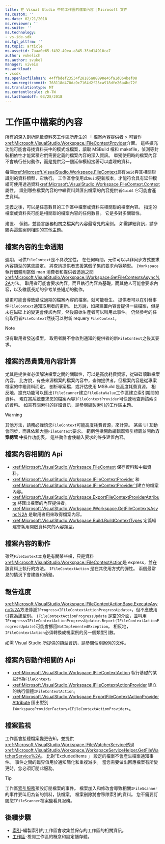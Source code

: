 ```yaml
---
title: 在 Visual Studio 中的工作區的檔案內容 |Microsoft 文件
ms.custom: ''
ms.date: 02/21/2018
ms.reviewer: ''
ms.suite: ''
ms.technology:
- vs-ide-sdk
ms.tgt_pltfrm: ''
ms.topic: article
ms.assetid: 7aaa0e65-f492-49ea-a845-35bd14910ca7
author: vukelich
ms.author: svukel
manager: viveis
ms.workload:
- vssdk
ms.openlocfilehash: 44ffbdef23534f28185a88898e46fa1d064bef08
ms.sourcegitcommit: 768118d470da9c7164d2f23ca918dfe26a4be72f
ms.translationtype: MT
ms.contentlocale: zh-TW
ms.lasthandoff: 03/28/2018
---
```

# <a name="workspace-file-contexts"></a>工作區中檔案的內容

所有的深入剖析[開啟資料夾](../ide/develop-code-in-visual-studio-without-projects-or-solutions.md)工作區所產生的 「 檔案內容提供者 > 可實作<xref:Microsoft.VisualStudio.Workspace.IFileContextProvider>介面。 這些擴充功能可能會尋找資料夾中的模式或檔案，讀取 MSBuild 檔和 makefile，偵測等封裝相依性才能累積它們需要定義的檔案內容的深入資訊。 單獨使用時的檔案內容不會執行任何動作，而是提供另一個延伸模組接著可以處理的資料。

每個<xref:Microsoft.VisualStudio.Workspace.FileContext>具有`Guid`與其相關聯識別的資料類型，它執行。 工作區會使用此`Guid`更新版本，才能符合具有延伸模組可使用透過資料<xref:Microsoft.VisualStudio.Workspace.FileContext.Context>屬性。 識別哪些檔案內容的中繼資料與匯出檔案的內容提供者`Guid`s 它可能會產生資料。

定義之後，可以是任意數目的工作區中檔案或資料夾相關聯的檔案內容。 指定的檔案或資料夾可能是相關聯的檔案內容的任何數目。 它是多對多關聯性。

建置、 偵錯，並語言服務相關之檔案的內容最常見的案例。 如需詳細資訊，請參閱與這些案例相關的其他主題。

## <a name="file-context-lifecycle"></a>檔案內容的生命週期

週期，可供`FileContext`是不具決定性。 在任何時間，元件可以以非同步方式要求內容類型的某些設定。 將查詢提供者支援某個子集的要求內容類型。 `IWorkspace`執行個體則當做 man 消費者和提供者透過之間<xref:Microsoft.VisualStudio.Workspace.IWorkspace.GetFileContextsAsync%2A>方法。 取用者可能會要求內容，而且執行內容為基礎，而其他人可能會要求內容，以及維護長期的參考某些短期的動作。 

變更可能會導致變成過期的檔案內容的檔案，就可能發生。 提供者可以在引發事件`FileContext`通知取用者的更新。 比方說，如果建置內容會提供一些檔案，但是未在磁碟上的變更會使該內容，然後原始生產者可以叫用此事件。 仍然參考的任何取用者`FileContext`然後可以對新 requery `FileContext`。

>[!NOTE]
>沒有取用者發送模型。 取用者將不會收到通知的提供者的新`FileContext`之後其要求。

## <a name="expensive-file-context-computations"></a>檔案的昂貴費用內容計算

尤其是提供者必須解決檔案之間的關聯性，可以是高度耗費資源，從磁碟讀取檔案內容。 比方說，有些來源檔案的檔案內容中，查詢提供者，但檔案內容是從專案檔案的中繼資料而定。 剖析專案檔，或評估使用 MSBuild 是高度耗費資源。 相反地，擴充功能可以匯出`IFileScanner`建立`FileDataValue`工作區建立索引期間的資料。 現在當系統要求您的檔案內容`IFileContextProvider`可快速地查詢該索引的資料。 如需有關索引的詳細資訊，請參閱[編製索引的工作區](workspace-indexing.md)主題。

>[!WARNING]
>其他方法，請務必謹慎您`FileContext`可能高度耗費資源，來計算。 某些 UI 互動會同步，而且依賴大量`FileContext`要求。 範例包括開啟編輯器索引標籤並開啟**方案總管 中**操作功能表。 這些動作會使輸入要求的許多建置內容。

## <a name="file-context-related-apis"></a>檔案內容相關的 Api

- <xref:Microsoft.VisualStudio.Workspace.FileContext> 保存資料和中繼資料。
- <xref:Microsoft.VisualStudio.Workspace.IFileContextProvider> 和<xref:Microsoft.VisualStudio.Workspace.IFileContextProvider`1>建立的檔案內容。
- <xref:Microsoft.VisualStudio.Workspace.ExportFileContextProviderAttribute> 將匯出檔案的內容提供者。
- <xref:Microsoft.VisualStudio.Workspace.IWorkspace.GetFileContextsAsync%2A> 是取用者用來取得檔案內容。
- <xref:Microsoft.VisualStudio.Workspace.Build.BuildContextTypes> 定義組建會耗用開啟資料夾的內容類型。

## <a name="file-context-actions"></a>檔案內容的動作

雖然`FileContext`本身是有關某些檔，只是資料<xref:Microsoft.VisualStudio.Workspace.IFileContextAction>是 express，並在該資料上執行的方法。 `IFileContextAction` 是在其使用方式的彈性。 兩個最常見的情況下會建置和偵錯。

## <a name="reporting-progress"></a>報告進度

<xref:Microsoft.VisualStudio.Workspace.IFileContextActionBase.ExecuteAsync%2A>方法傳遞`IProgress<IFileContextActionProgressUpdate>`，但不應使用引數為該型別。 `IFileContextActionProgressUpdate` 是空的介面，並叫用`IProgress<IFileContextActionProgressUpdate>.Report(IFileContextActionProgressUpdate)`可能會擲回`NotImplementedException`。 相反地，`IFileContextAction`必須轉換成視案例的另一個類型引數。

如需 Visual Studio 所提供的類型資訊，請參閱個別案例的文件。

## <a name="file-context-action-related-apis"></a>檔案內容動作相關的 Api

- <xref:Microsoft.VisualStudio.Workspace.IFileContextAction> 執行基礎的某些行為`FileContext`。
- <xref:Microsoft.VisualStudio.Workspace.IFileContextActionProvider> 建立的執行個體`IFileContextAction`。
- <xref:Microsoft.VisualStudio.Workspace.ExportFileContextActionProviderAttribute> 匯出型別`IWorkspaceProviderFactory<IFileContextActionProvider>`。

## <a name="file-watching"></a>檔案監視

工作區會接聽檔案變更告知，並提供<xref:Microsoft.VisualStudio.Workspace.IFileWatcherService>透過<xref:Microsoft.VisualStudio.Workspace.WorkspaceServiceHelper.GetFileWatcherService%2A>。 比對"ExcludedItems 」 設定的檔案不會產生檔案通知事件。 事件之間的臨界值用於通知簡化和重複減少。 當您需要做出回應檔案有所變更時，您必須訂閱此服務。

>[!TIP]
>工作區[索引服務](workspace-indexing.md)預設訂閱檔案的事件。 檔案加入和修改會導致相關`IFileScanner`的事件要叫用為新的資料，該檔案。 檔案刪除將會移除索引的資料。 您不需要訂閱您`IFileScanner`檔案監看員服務。

## <a name="next-steps"></a>後續步驟

* [索引](workspace-indexing.md)-編製索引的工作區會收集並保存的工作區的相關資訊。
* [工作區](workspaces.md)-檢閱工作區的概念和設定儲存體。
